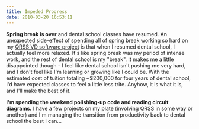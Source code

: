 ```yaml
---
title: Impeded Progress
date: 2010-03-20 16:53:11
---
```




__Spring break is over__ and dental school classes have resumed. An unexpected side-effect of spending all of spring break working so hard on my [QRSS VD software project](https://github.com/swharden/QRSS-VD) is that when I resumed dental school, I actually feel more relaxed. It's like spring break was my period of intense work, and the rest of dental school is my "break". It makes me a little disappointed though - I feel like dental school isn't pushing me very hard, and I don't feel like I'm learning or growing like I could be. With the estimated cost of tuition totaling ~$200,000 for four years of dental school, I'd have expected classes to feel a little less trite. Anyhow, it is what it is, and I'll make the best of it.

__I'm spending the weekend polishing-up code and reading circuit diagrams.__ I have a few projects on my plate (involving QRSS in some way or another) and I'm managing the transition from productivity back to dental school the best I can...


